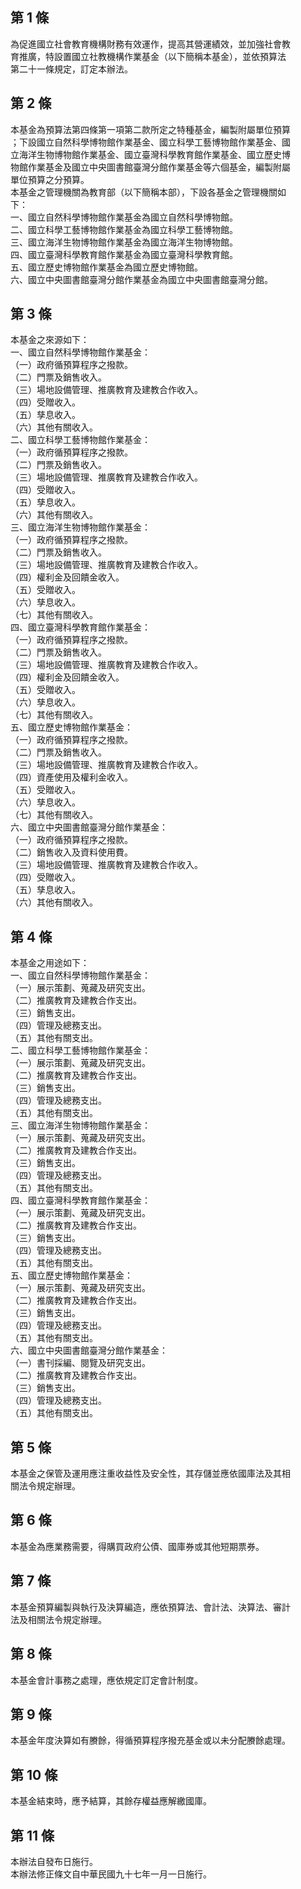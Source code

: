 第 1 條
-------
為促進國立社會教育機構財務有效運作，提高其營運績效，並加強社會教  
育推廣，特設置國立社教機構作業基金（以下簡稱本基金），並依預算法  
第二十一條規定，訂定本辦法。

第 2 條
-------
本基金為預算法第四條第一項第二款所定之特種基金，編製附屬單位預算  
；下設國立自然科學博物館作業基金、國立科學工藝博物館作業基金、國  
立海洋生物博物館作業基金、國立臺灣科學教育館作業基金、國立歷史博  
物館作業基金及國立中央圖書館臺灣分館作業基金等六個基金，編製附屬  
單位預算之分預算。  
本基金之管理機關為教育部（以下簡稱本部），下設各基金之管理機關如  
下：  
一、國立自然科學博物館作業基金為國立自然科學博物館。  
二、國立科學工藝博物館作業基金為國立科學工藝博物館。  
三、國立海洋生物博物館作業基金為國立海洋生物博物館。  
四、國立臺灣科學教育館作業基金為國立臺灣科學教育館。  
五、國立歷史博物館作業基金為國立歷史博物館。  
六、國立中央圖書館臺灣分館作業基金為國立中央圖書館臺灣分館。

第 3 條
-------
本基金之來源如下：  
一、國立自然科學博物館作業基金：  
（一）政府循預算程序之撥款。  
（二）門票及銷售收入。  
（三）場地設備管理、推廣教育及建教合作收入。  
（四）受贈收入。  
（五）孳息收入。  
（六）其他有關收入。  
二、國立科學工藝博物館作業基金：  
（一）政府循預算程序之撥款。  
（二）門票及銷售收入。  
（三）場地設備管理、推廣教育及建教合作收入。  
（四）受贈收入。  
（五）孳息收入。  
（六）其他有關收入。  
三、國立海洋生物博物館作業基金：  
（一）政府循預算程序之撥款。  
（二）門票及銷售收入。  
（三）場地設備管理、推廣教育及建教合作收入。  
（四）權利金及回饋金收入。  
（五）受贈收入。  
（六）孳息收入。  
（七）其他有關收入。  
四、國立臺灣科學教育館作業基金：  
（一）政府循預算程序之撥款。  
（二）門票及銷售收入。  
（三）場地設備管理、推廣教育及建教合作收入。  
（四）權利金及回饋金收入。  
（五）受贈收入。  
（六）孳息收入。  
（七）其他有關收入。  
五、國立歷史博物館作業基金：  
（一）政府循預算程序之撥款。  
（二）門票及銷售收入。  
（三）場地設備管理、推廣教育及建教合作收入。  
（四）資產使用及權利金收入。  
（五）受贈收入。  
（六）孳息收入。  
（七）其他有關收入。  
六、國立中央圖書館臺灣分館作業基金：  
（一）政府循預算程序之撥款。  
（二）銷售收入及資料使用費。  
（三）場地設備管理、推廣教育及建教合作收入。  
（四）受贈收入。  
（五）孳息收入。  
（六）其他有關收入。

第 4 條
-------
本基金之用途如下：  
一、國立自然科學博物館作業基金：  
（一）展示策劃、蒐藏及研究支出。  
（二）推廣教育及建教合作支出。  
（三）銷售支出。  
（四）管理及總務支出。  
（五）其他有關支出。  
二、國立科學工藝博物館作業基金：  
（一）展示策劃、蒐藏及研究支出。  
（二）推廣教育及建教合作支出。  
（三）銷售支出。  
（四）管理及總務支出。  
（五）其他有關支出。  
三、國立海洋生物博物館作業基金：  
（一）展示策劃、蒐藏及研究支出。  
（二）推廣教育及建教合作支出。  
（三）銷售支出。  
（四）管理及總務支出。  
（五）其他有關支出。  
四、國立臺灣科學教育館作業基金：  
（一）展示策劃、蒐藏及研究支出。  
（二）推廣教育及建教合作支出。  
（三）銷售支出。  
（四）管理及總務支出。  
（五）其他有關支出。  
五、國立歷史博物館作業基金：  
（一）展示策劃、蒐藏及研究支出。  
（二）推廣教育及建教合作支出。  
（三）銷售支出。  
（四）管理及總務支出。  
（五）其他有關支出。  
六、國立中央圖書館臺灣分館作業基金：  
（一）書刊採編、閱覽及研究支出。  
（二）推廣教育及建教合作支出。  
（三）銷售支出。  
（四）管理及總務支出。  
（五）其他有關支出。

第 5 條
-------
本基金之保管及運用應注重收益性及安全性，其存儲並應依國庫法及其相  
關法令規定辦理。

第 6 條
-------
本基金為應業務需要，得購買政府公債、國庫券或其他短期票券。

第 7 條
-------
本基金預算編製與執行及決算編造，應依預算法、會計法、決算法、審計  
法及相關法令規定辦理。

第 8 條
-------
本基金會計事務之處理，應依規定訂定會計制度。

第 9 條
-------
本基金年度決算如有賸餘，得循預算程序撥充基金或以未分配賸餘處理。

第 10 條
--------
本基金結束時，應予結算，其餘存權益應解繳國庫。

第 11 條
--------
本辦法自發布日施行。  
本辦法修正條文自中華民國九十七年一月一日施行。

